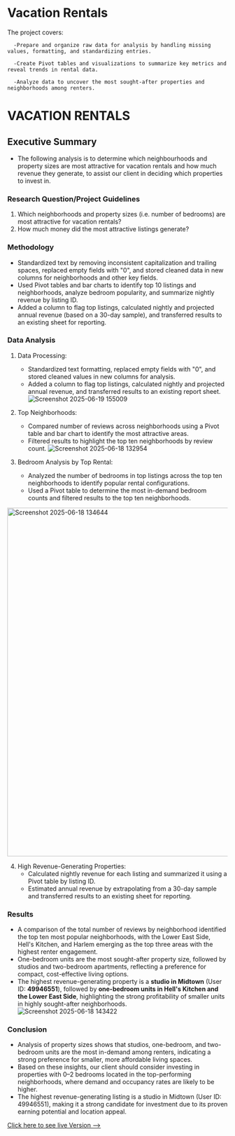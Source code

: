 # Vacation Rentals									

  The project covers:
    
      -Prepare and organize raw data for analysis by handling missing values, formatting, and standardizing entries.
      
      -Create Pivot tables and visualizations to summarize key metrics and reveal trends in rental data.
      
      -Analyze data to uncover the most sought-after properties and neighborhoods among renters.

# VACATION RENTALS

## Executive Summary
* The following analysis is to determine which neighbourhoods and property sizes are most attractive for vacation rentals and how much revenue they generate, to assist our client in deciding which properties to invest in.

### Research Question/Project Guidelines
1. Which neighborhoods and property sizes (i.e. number of bedrooms) are most attractive for vacation rentals?
2. How much money did the most attractive listings generate?

### Methodology
* Standardized text by removing inconsistent capitalization and trailing spaces, replaced empty fields with "0", and stored cleaned data in new columns for neighborhoods and other key fields.
* Used Pivot tables and bar charts to identify top 10 listings and neighborhoods, analyze bedroom popularity, and summarize nightly revenue by listing ID.
* Added a column to flag top listings, calculated nightly and projected annual revenue (based on a 30-day sample), and transferred results to an existing sheet for reporting.

### Data Analysis
1. Data Processing:
    * Standardized text formatting, replaced empty fields with "0", and stored cleaned values in new columns for analysis.
    * Added a column to flag top listings, calculated nightly and projected annual revenue, and transferred results to an existing report sheet.
![Screenshot 2025-06-19 155009](https://github.com/user-attachments/assets/e9a15dcf-5cf0-438b-a618-1a0ca52b0130)

2. Top Neighborhoods:
    * Compared number of reviews across neighborhoods using a Pivot table and bar chart to identify the most attractive areas.
    * Filtered results to highlight the top ten neighborhoods by review count.
![Screenshot 2025-06-18 132954](https://github.com/user-attachments/assets/cf3bc663-61a0-4574-a68e-34865be20258)

3. Bedroom Analysis by Top Rental:
    * Analyzed the number of bedrooms in top listings across the top ten neighborhoods to identify popular rental configurations.
    * Used a Pivot table to determine the most in-demand bedroom counts and filtered results to the top ten neighborhoods.
<img width="796" alt="Screenshot 2025-06-18 134644" src="https://github.com/user-attachments/assets/8e4cb9c4-0cb2-4313-b714-425dc7b6a58f" />

4. High Revenue-Generating Properties:
    * Calculated nightly revenue for each listing and summarized it using a Pivot table by listing ID.
    * Estimated annual revenue by extrapolating from a 30-day sample and transferred results to an existing sheet for reporting.

### Results
  * A comparison of the total number of reviews by neighborhood identified the top ten most popular neighborhoods, with the Lower East Side, Hell's Kitchen, and Harlem emerging as the top three areas with the highest renter engagement.
  * One-bedroom units are the most sought-after property size, followed by studios and two-bedroom apartments, reflecting a preference for compact, cost-effective living options.
  * The highest revenue-generating property is a **studio in Midtown** (User ID: **49946551**), followed by **one-bedroom units in Hell's Kitchen and the Lower East Side**, highlighting the strong profitability of smaller units in highly sought-after neighborhoods.
![Screenshot 2025-06-18 143422](https://github.com/user-attachments/assets/56f16fe9-49f6-4342-a2b2-422b5b534491)

### Conclusion
* Analysis of property sizes shows that studios, one-bedroom, and two-bedroom units are the most in-demand among renters, indicating a strong preference for smaller, more affordable living spaces.
* Based on these insights, our client should consider investing in properties with 0–2 bedrooms located in the top-performing neighborhoods, where demand and occupancy rates are likely to be higher.
* The highest revenue-generating listing is a studio in Midtown (User ID: 49946551), making it a strong candidate for investment due to its proven earning potential and location appeal.

[Click here to see live Version --> ](https://docs.google.com/spreadsheets/d/1XGy0eCdSyyz_avJ2ikeeh4g6DTfHpYiuE-8i02rU_4U/edit?gid=1185972781#gid=1185972781)
